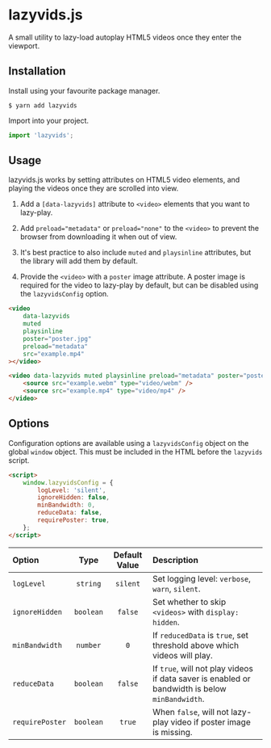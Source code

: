 # lazyvids.js

A small utility to lazy-load autoplay HTML5 videos once they enter the viewport.

## Installation

Install using your favourite package manager.

```shell
$ yarn add lazyvids
```

Import into your project.

```js
import 'lazyvids';
```

## Usage

lazyvids.js works by setting attributes on HTML5 video elements, and playing the videos once they are scrolled into view.

1. Add a `[data-lazyvids]` attribute to `<video>` elements that you want to lazy-play.

2. Add `preload="metadata"` or `preload="none"` to the `<video>` to prevent the browser from downloading it when out of view.

3. It's best practice to also include `muted` and `playsinline` attributes, but the library will add them by default.

4. Provide the `<video>` with a `poster` image attribute. A poster image is required for the video to lazy-play by default, but can be disabled using the `lazyvidsConfig` option.

```html
<video
	data-lazyvids
	muted
	playsinline
	poster="poster.jpg"
	preload="metadata"
	src="example.mp4"
></video>

<video data-lazyvids muted playsinline preload="metadata" poster="poster.jpg">
	<source src="example.webm" type="video/webm" />
	<source src="example.mp4" type="video/mp4" />
</video>
```

## Options

Configuration options are available using a `lazyvidsConfig` object on the global `window` object. This must be included in the HTML before the `lazyvids` script.

```html
<script>
	window.lazyvidsConfig = {
		logLevel: 'silent',
		ignoreHidden: false,
		minBandwidth: 0,
		reduceData: false,
		requirePoster: true,
	};
</script>
```

| **Option**      | **Type**  | **Default Value** | **Description**                                                                                |
| :-------------- | :-------: | :---------------: | :--------------------------------------------------------------------------------------------- |
| `logLevel`      | `string`  |     `silent`      | Set logging level: `verbose`, `warn`, `silent`.                                                |
| `ignoreHidden`  | `boolean` |      `false`      | Set whether to skip `<videos>` with `display: hidden`.                                         |
| `minBandwidth`  | `number`  |        `0`        | If `reducedData` is `true`, set threshold above which videos will play.                        |
| `reduceData`    | `boolean` |      `false`      | If `true`, will not play videos if data saver is enabled or bandwidth is below `minBandwidth`. |
| `requirePoster` | `boolean` |      `true`       | When `false`, will not lazy-play video if poster image is missing.                             |
